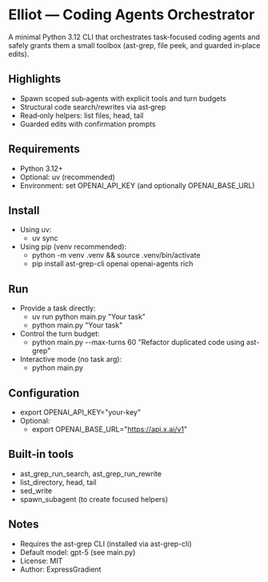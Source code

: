 # Elliot — Coding Agents Orchestrator

A minimal Python 3.12 CLI that orchestrates task‑focused coding agents and safely grants them a small toolbox (ast-grep, file peek, and guarded in‑place edits).

## Highlights
- Spawn scoped sub‑agents with explicit tools and turn budgets
- Structural code search/rewrites via ast‑grep
- Read‑only helpers: list files, head, tail
- Guarded edits with confirmation prompts

## Requirements
- Python 3.12+
- Optional: uv (recommended)
- Environment: set OPENAI_API_KEY (and optionally OPENAI_BASE_URL)

## Install
- Using uv:
  - uv sync
- Using pip (venv recommended):
  - python -m venv .venv && source .venv/bin/activate
  - pip install ast-grep-cli openai openai-agents rich

## Run
- Provide a task directly:
  - uv run python main.py "Your task"
  - python main.py "Your task"
- Control the turn budget:
  - python main.py --max-turns 60 "Refactor duplicated code using ast-grep"
- Interactive mode (no task arg):
  - python main.py

## Configuration
- export OPENAI_API_KEY="your-key"
- Optional:
  - export OPENAI_BASE_URL="https://api.x.ai/v1"

## Built‑in tools
- ast_grep_run_search, ast_grep_run_rewrite
- list_directory, head, tail
- sed_write
- spawn_subagent (to create focused helpers)

## Notes
- Requires the ast-grep CLI (installed via ast-grep-cli)
- Default model: gpt-5 (see main.py)
- License: MIT
- Author: ExpressGradient
